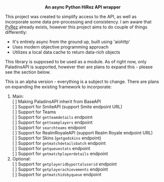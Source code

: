 <p align="center"><b>An async Python HiRez API wrapper</b></p>

This project was created to simplify access to the API, as well as incorporate some data pre-processing and consistency.
I am aware that [PyRez](https://github.com/luissilva1044894/Pyrez) already exists, however this project aims to do couple of things differently:

- It's entirely async from the ground up, built using 'aiohttp'
- Uses modern objective programming approach
- Utilizes a local data cache to return data-rich objects

This library is supposed to be used as a module. As of right now, only PaladinsAPI is supported, however ther are plans to expand this - please see the section below.

This is an alpha version - everything is a subject to change.
There are plans on expanding the existing framework to incorporate:

1. Main:  
    [ ] Making PaladinsAPI inherit from BaseAPI  
        [ ] Support for SmiteAPI (support Smite endpoint URL)  
            [ ] Support for Teams  
                [ ] Support for `getteamdetails` endpoint  
                [ ] Support for `getteamplayers` endpoint  
                [ ] Support for `searchteams` endpoint  
        [ ] Support for RealmRoyaleAPI (support Realm Royale endpoint URL)  
    [ ] Support for Skins (`getgodskins` endpoint)  
    [ ] Support for `getmatchdetailsbatch` endpoint  
    [ ] Support for `getqueuestats` endpoint  
    [ ] Support for `getmatchplayerdetails` endpoint  
2. Optional:  
    [ ] Support for `getplayeridbyportaluserid` endpoint  
    [ ] Support for `getplayerachievements` endpoint  
    [ ] Support for `getmatchidsbyqueue` endpoint